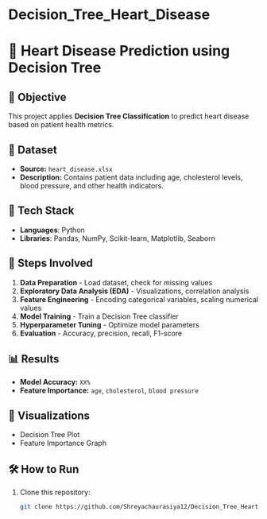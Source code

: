 # Decision_Tree_Heart_Disease
# 🏥 Heart Disease Prediction using Decision Tree

## 📌 Objective
This project applies **Decision Tree Classification** to predict heart disease based on patient health metrics.  

## 📂 Dataset
- **Source:** `heart_disease.xlsx`  
- **Description:** Contains patient data including age, cholesterol levels, blood pressure, and other health indicators.  

## 🔧 Tech Stack
- **Languages**: Python  
- **Libraries**: Pandas, NumPy, Scikit-learn, Matplotlib, Seaborn  

## 🚀 Steps Involved
1. **Data Preparation** - Load dataset, check for missing values  
2. **Exploratory Data Analysis (EDA)** - Visualizations, correlation analysis  
3. **Feature Engineering** - Encoding categorical variables, scaling numerical values  
4. **Model Training** - Train a Decision Tree classifier  
5. **Hyperparameter Tuning** - Optimize model parameters  
6. **Evaluation** - Accuracy, precision, recall, F1-score  

## 📊 Results
- **Model Accuracy:** `XX%`  
- **Feature Importance:** `age`, `cholesterol`, `blood pressure`  

## 📸 Visualizations
- Decision Tree Plot  
- Feature Importance Graph  

## 🛠️ How to Run
1. Clone this repository:
   ```bash
   git clone https://github.com/Shreyachaurasiya12/Decision_Tree_Heart_Disease.git
